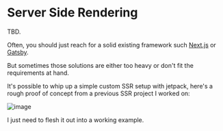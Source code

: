 # Server Side Rendering

TBD.

Often, you should just reach for a solid existing framework such [Next.js](https://nextjs.org/) or [Gatsby](https://www.gatsbyjs.org/).

But sometimes those solutions are either too heavy or don't fit the requirements at hand.

It's possible to whip up a simple custom SSR setup with jetpack, here's a rough proof of concept from a previous SSR project I worked on:

![image](https://user-images.githubusercontent.com/324440/48574126-461a3b80-e906-11e8-9d91-1354c2567b06.png)

I just need to flesh it out into a working example.
